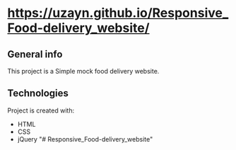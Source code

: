 <h1><a href="https://uzayn.github.io/Responsive_Food-delivery_website/">https://uzayn.github.io/Responsive_Food-delivery_website/</a></h1>

## General info <br>
This project is a Simple mock food delivery website.
	
## Technologies
Project is created with:
* HTML
* CSS
* jQuery
"# Responsive_Food-delivery_website" 
